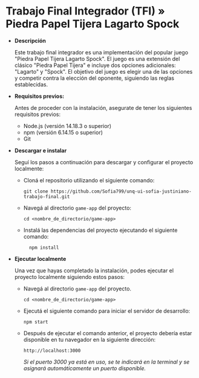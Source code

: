 # Trabajo Final Integrador (TFI) » Piedra Papel Tijera Lagarto Spock

* **Descripción**

    Este trabajo final integrador es una implementación del popular juego "Piedra Papel Tijera Lagarto Spock". El juego es una extensión del clásico "Piedra Papel Tijera" e incluye dos opciones adicionales: "Lagarto" y "Spock". El objetivo del juego es elegir una de las opciones y competir contra la elección del oponente, siguiendo las reglas establecidas.

* **Requisitos previos:**

    Antes de proceder con la instalación, asegurate de tener los siguientes requisitos previos:
        
    *   Node.js (versión 14.18.3 o superior)
    *   npm (versión 6.14.15 o superior) 
    *   Git

* **Descargar e instalar**

    Seguí los pasos a continuación para descargar y configurar el proyecto localmente:

    *   Cloná el repositorio utilizando el siguiente comando:

            git clone https://github.com/Sofia799/unq-ui-sofia-justiniano-trabajo-final.git

    *   Navegá al directorio `game-app` del proyecto:

            cd <nombre_de_directorio/game-app>

    * Instalá las dependencias del proyecto ejecutando el siguiente comando:

            npm install

* **Ejecutar localmente**

    Una vez que hayas completado la instalación, podes ejecutar el proyecto localmente siguiendo estos pasos:

    *   Navegá al directorio `game-app` del proyecto.

            cd <nombre_de_directorio/game-app>

    *   Ejecutá el siguiente comando para iniciar el servidor de desarrollo:
    
            npm start

    *   Después de ejecutar el comando anterior, el proyecto debería estar disponible en tu navegador en la siguiente dirección:

        `http://localhost:3000`
    
        *Si el puerto 3000 ya está en uso, se te indicará en la terminal y se asignará automáticamente un puerto disponible.*

    
